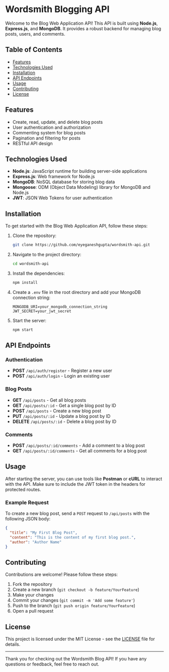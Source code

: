 # Wordsmith Blogging API

Welcome to the Blog Web Application API! This API is built using **Node.js**, **Express.js**, and **MongoDB**. It provides a robust backend for managing blog posts, users, and comments.

## Table of Contents

- [Features](#features)
- [Technologies Used](#technologies-used)
- [Installation](#installation)
- [API Endpoints](#api-endpoints)
- [Usage](#usage)
- [Contributing](#contributing)
- [License](#license)

## Features

- Create, read, update, and delete blog posts
- User authentication and authorization
- Commenting system for blog posts
- Pagination and filtering for posts
- RESTful API design

## Technologies Used

- **Node.js**: JavaScript runtime for building server-side applications
- **Express.js**: Web framework for Node.js
- **MongoDB**: NoSQL database for storing blog data
- **Mongoose**: ODM (Object Data Modeling) library for MongoDB and Node.js
- **JWT**: JSON Web Tokens for user authentication

## Installation

To get started with the Blog Web Application API, follow these steps:

1. Clone the repository:
   ```bash
   git clone https://github.com/eyeganeshgupta/wordsmith-api.git
   ```

2. Navigate to the project directory:
   ```bash
   cd wordsmith-api
   ```

3. Install the dependencies:
   ```bash
   npm install
   ```

4. Create a `.env` file in the root directory and add your MongoDB connection string:
   ```plaintext
   MONGODB_URI=your_mongodb_connection_string
   JWT_SECRET=your_jwt_secret
   ```

5. Start the server:
   ```bash
   npm start
   ```

## API Endpoints

### Authentication

- **POST** `/api/auth/register` - Register a new user
- **POST** `/api/auth/login` - Login an existing user

### Blog Posts

- **GET** `/api/posts` - Get all blog posts
- **GET** `/api/posts/:id` - Get a single blog post by ID
- **POST** `/api/posts` - Create a new blog post
- **PUT** `/api/posts/:id` - Update a blog post by ID
- **DELETE** `/api/posts/:id` - Delete a blog post by ID

### Comments

- **POST** `/api/posts/:id/comments` - Add a comment to a blog post
- **GET** `/api/posts/:id/comments` - Get all comments for a blog post

## Usage

After starting the server, you can use tools like **Postman** or **cURL** to interact with the API. Make sure to include the JWT token in the headers for protected routes.

### Example Request

To create a new blog post, send a `POST` request to `/api/posts` with the following JSON body:

```json
{
  "title": "My First Blog Post",
  "content": "This is the content of my first blog post.",
  "author": "Author Name"
}
```

## Contributing

Contributions are welcome! Please follow these steps:

1. Fork the repository
2. Create a new branch (`git checkout -b feature/YourFeature`)
3. Make your changes
4. Commit your changes (`git commit -m 'Add some feature'`)
5. Push to the branch (`git push origin feature/YourFeature`)
6. Open a pull request

## License

This project is licensed under the MIT License - see the [LICENSE](LICENSE) file for details.

---

Thank you for checking out the Wordsmith Blog API! If you have any questions or feedback, feel free to reach out.